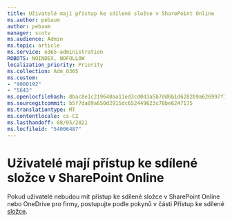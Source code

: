 ```yaml
---
title: Uživatelé mají přístup ke sdílené složce v SharePoint Online
ms.author: pebaum
author: pebaum
manager: scotv
ms.audience: Admin
ms.topic: article
ms.service: o365-administration
ROBOTS: NOINDEX, NOFOLLOW
localization_priority: Priority
ms.collection: Adm_O365
ms.custom:
- "9000192"
- "5643"
ms.openlocfilehash: 8bac8e1c219640aa11ed3cd0d3a5b7dd6b1d6282b9a626997f18431b037d2cdb
ms.sourcegitcommit: b5f7da89a650d2915dc652449623c78be6247175
ms.translationtype: MT
ms.contentlocale: cs-CZ
ms.lasthandoff: 08/05/2021
ms.locfileid: "54006487"
---
```

# <a name="users-cant-access-a-shared-folder-in-sharepoint-online"></a>Uživatelé mají přístup ke sdílené složce v SharePoint Online

Pokud uživatelé nebudou mít přístup ke sdílené složce v SharePoint Online nebo OneDrive pro firmy, postupujte podle pokynů v části Přístup ke sdílené [složce](https://docs.microsoft.com/sharepoint/troubleshoot/sharing-and-permissions/cannot-access-shared-folder).
